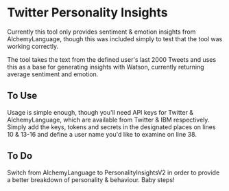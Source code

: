# Twitter Personality Insights

Currently this tool only provides sentiment & emotion insights from AlchemyLanguage, though this was included simply to test that the tool was working correctly.

The tool takes the text from the defined user's last 2000 Tweets and uses this as a base for generating insights with Watson, currently returning average sentiment and emotion.

## To Use
Usage is simple enough, though you'll need API keys for Twitter & AlchemyLanguage, which are available from Twitter & IBM respectively. Simply add the keys, tokens and secrets in the designated places on lines 10 & 13-16 and define a user name you'd like to examine on line 38.

## To Do
Switch from AlchemyLanguage to PersonalityInsightsV2 in order to provide a better breakdown of personality & behaviour. Baby steps!
